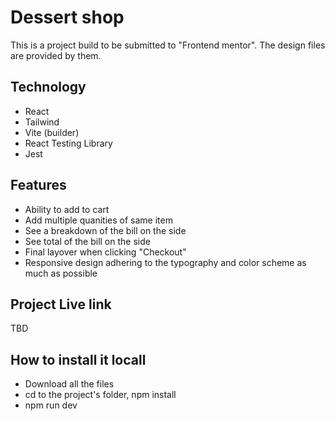 # Dessert shop
This is a project build to be submitted to "Frontend mentor". The design files are provided by them. 

## Technology
* React
* Tailwind
* Vite (builder)
* React Testing Library
* Jest

## Features
* Ability to add to cart
* Add multiple quanities of same item
* See a breakdown of the bill on the side
* See total of the bill on the side
* Final layover when clicking "Checkout"
* Responsive design adhering to the typography and color scheme as much as possible

## Project Live link 
TBD

## How to install it locall
* Download all the files
* cd to the project's folder, npm install
* npm run dev
